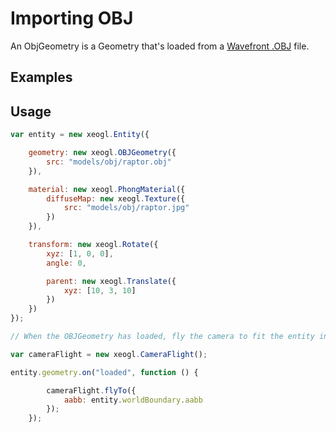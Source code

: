 # Importing OBJ

An ObjGeometry is a Geometry that's loaded from a
<a href="https://en.wikipedia.org/wiki/Wavefront_.obj_file" target = "_other">Wavefront .OBJ</a> file.

## Examples

## Usage

````javascript
var entity = new xeogl.Entity({

    geometry: new xeogl.OBJGeometry({
        src: "models/obj/raptor.obj"
    }),

    material: new xeogl.PhongMaterial({
        diffuseMap: new xeogl.Texture({
            src: "models/obj/raptor.jpg"
        })
    }),

    transform: new xeogl.Rotate({
        xyz: [1, 0, 0],
        angle: 0,

        parent: new xeogl.Translate({
            xyz: [10, 3, 10]
        })
    })
});

// When the OBJGeometry has loaded, fly the camera to fit the entity in view

var cameraFlight = new xeogl.CameraFlight();

entity.geometry.on("loaded", function () {

        cameraFlight.flyTo({
            aabb: entity.worldBoundary.aabb
        });
    });
````